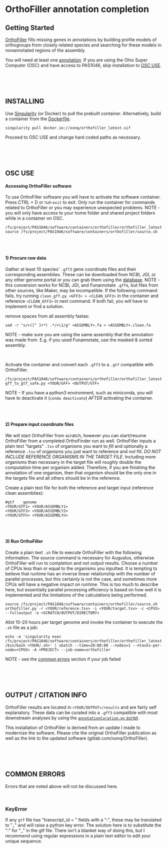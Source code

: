 # OrthoFiller annotation completion

## Getting Started
[OrthoFiller](https://gitlab.com/xonq/OrthoFiller) fills missing genes in annotations by building profile models of orthogroups from closely related species and searching for these models in nonannotated regions of the assembly.

You will need at least one [annotation](https://gitlab.com/xonq/tutorials/-/blob/master/funannotate.md). If you are using the Ohio Super Computer (OSC) and have access to PAS1046, skip installation to [OSC USE](https://gitlab.com/xonq/tutorials/-/blob/master/orthofiller.md#osc-use).


<br /><br /><br />

## INSTALLING
 
Use [Singularity](https://gitlab.com/xonq/tutorials/-/blob/master/containers.md) (or Docker) to pull the prebuilt container. Alternatively, build a container from the [Dockerfile](https://gitlab.com/xonq/recipes/orthofiller).
```
singularity pull docker.io://xonq/orthofiller_latest.sif
```

Proceed to OSC USE and change hard coded paths as necessary.

<br /><br /><br />

## OSC USE
#### Accessing OrthoFiller software
To use OrthoFiller software you will have to activate the software container. Press CTRL + D or run `exit` to exit. Only run the container for commands related to OrthoFiller or you may experience unexpected problems. NOTE - you will only have access to your home folder and shared project folders while in a container on OSC.

```
/fs/project/PAS1046/software/containers/orthofiller/orthofiller_latest.sif
source /fs/project/PAS1046/software/containers/orthofiller/source.sh
```

<br /><br />

#### 1) Procure raw data
Gather at least 10 species' `.gff3` gene coordinate files and their corresponding assemblies. These can be downloaded from NCBI, JGI, or any other genome portal or you can grab them using the [database](https://gitlab.com/xonq/mycotools/-/blob/master/USAGE.md#dbfilespy). NOTE - this conversion works for NCBI, JGI, and Funannotate `.gff`s, but files from other sources, like Maker, may be incompatible. If the following command fails, try running `clean_gff.py <GFF3> > <CLEAN_GFF3>` in the container and reference `<CLEAN_GFF3>` in next command. If both fail, you will have to implement or find a solution.

remove spaces from all assembly fastas:
```
sed -r "s/>([^ ]+*) .*/>\1/g" <ASSEMBLY>.fa > <ASSEMBLY>.clean.fa
```

NOTE - make sure you are using the same assembly that the annotation was made from. E.g. if you used Funannotate, use the masked & sorted assembly.

<br />

Activate the container and convert each `.gff3` to a `.gtf` compatible with
OrthoFiller. 
```
/fs/project/PAS1046/software/containers/orthofiller/orthofiller_latest.sif
gff_to_gtf_safe.py <YOUR/GFF> <OUTPUT/GTF>
```

NOTE - If you have a python3 environment, such as miniconda, you will have to deactivate it (`conda deactivate`) *AFTER* activating the container.

<br /><br />

#### 2) Prepare input coordinate files
We will start OrthoFiller from scratch, however you can start/resume
OrthoFiller from a completed OrthoFinder run as well. OrthoFiller inputs a plain text
"targets" `.tsv` of organisms you want to *fill* and optionally a
reference `.tsv` of organisms you just want to reference and *not* fill. *DO
NOT INCLUDE REFERENCE ORGANISMS IN THE TARGET FILE*. Including more organisms than necessary in the target file will roughly double the computation time per organism added. Therefore, if you are finishing the annotation of one organism, then that organism should be the only one in the targets file and all others should be in the reference.

Create a plain text file for both the reference and target input (reference clean assemblies):
```
#gtf	genome
<YOUR/GTF1>	<YOUR/ASSEMBLY1>
<YOUR/GTF2>	<YOUR/ASSEMBLY2>
<YOUR/GTFn>	<YOUR/ASSEMBLYn>
```

<br /><br />

#### 3) Run OrthoFiller
Create a plain text `.sh` file to execute OrthoFiller with the following information. The source command is necessary for Augustus, otherwise OrthoFiller will run to completion and not output results. Choose a number of CPUs less than or equal to the organisms you inputted. It is tempting to believe that runtime has an inverse linear relationship with the number of parallel processes, but this certainly is not the case, and sometimes more CPUs will have a negative impact on runtime. This is too much to describe here, but essentially parallel processing efficiency is based on how well it is implemented and the limitations of the calculations being performed.

```
source /fs/project/PAS1046/software/containers/orthofiller/source.sh
orthofiller.py -r <YOUR/reference.tsv> -i <YOUR/target.tsv> -c <CPUS> --fulloutput -o <SCRATCH/OUTPUT/DIRECTORY>
```
Allot 10-20 hours per target genome and invoke the container to execute the `.sh` file as a job:
```
echo -e 'singularity exec /fs/project/PAS1046/software/containers/orthofiller/orthofiller_latest.sif /bin/bash <YOUR/.sh>' | sbatch --time=20:00:00 --nodes=1 --ntasks-per-node=<CPUS> -A <PROJECT> --job-name=orthofiller
```

NOTE - see the [common errors](https://gitlab.com/xonq/tutorials/-/blob/master/orthofiller.md#common-errors) section if your job failed

<br /><br /><br />


## OUTPUT / CITATION INFO
OrthoFiller results are located in `<YOUR/OUTPUT>/results` and are fairly self explanatory. These data can be curated into a `.gff3` compatible with most downstream analyses by using the [`annotationCuration.py` script](https://gitlab.com/xonq/mycotools/-/blob/master/mycotools/USAGE.md#curate-annotation).

This installation of OrthoFiller is derived from an update I made to modernize the software. Please cite the original OrthoFiller publication as well as the link to the updated software (gitlab.com/xonq/OrthoFiller).

<br /><br /><br />

## COMMON ERRORS
Errors that are noted above will not be discussed here.

<br />

### KeyError
If any `gtf` file has "transcript_id = " fields with a ":", these may be translated to "\_" and will raise a python key error. The solution here is to substitute the ":" for 
"\_" in the gtf file. There isn't a blanket way of doing this, but I recommend using regular expressions in a plain text editor to edit your unique sequence. 
